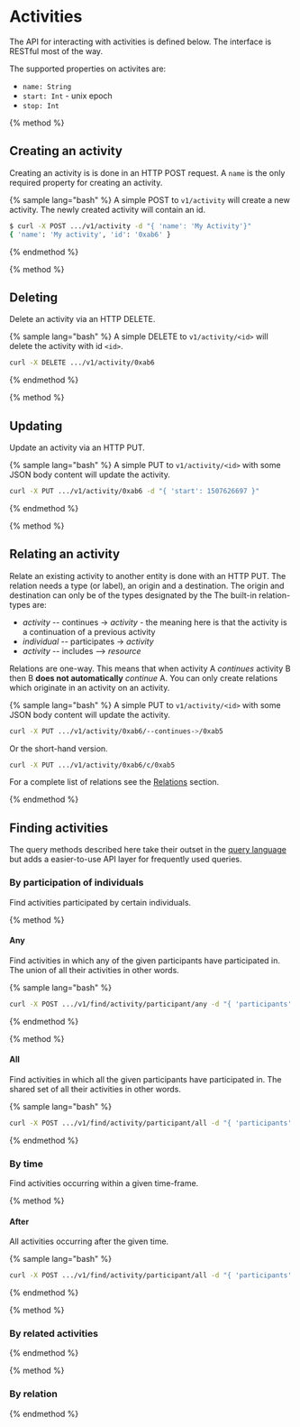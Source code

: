 # Activities

The API for interacting with activities is defined below. The interface is RESTful most of the way.

The supported properties on activites are:

 * `name: String`
 * `start: Int` - unix epoch
 * `stop: Int`

{% method %}
## Creating an activity

Creating an activity is is done in an HTTP POST request. A `name` is the only required property for creating an activity. 

{% sample lang="bash" %}
A simple POST to `v1/activity` will create a new activity. The newly created activity will contain an id.

```bash
$ curl -X POST .../v1/activity -d "{ 'name': 'My Activity'}"
{ 'name': 'My activity', 'id': '0xab6' }
```

{% endmethod %}

{% method %}

## Deleting

Delete an activity via an HTTP DELETE.

{% sample lang="bash" %}
A simple DELETE to `v1/activity/<id>` will delete the activity with id `<id>`.


```bash
curl -X DELETE .../v1/activity/0xab6
```

{% endmethod %}

{% method %}
## Updating

Update an activity via an HTTP PUT.

{% sample lang="bash" %}
A simple PUT to `v1/activity/<id>` with some JSON body content will update the activity.


```bash
curl -X PUT .../v1/activity/0xab6 -d "{ 'start': 1507626697 }"
```

{% endmethod %}

{% method %}
## Relating an activity

Relate an existing activity to another entity is done with an HTTP PUT. The relation needs a type (or label), an origin and a destination. The origin and destination can only be of the types designated by the  The built-in relation-types are:

 * *activity* -- continues -> *activity* - the meaning here is that the activity is a continuation of a previous activity
 * *individual* -- participates -> *activity*
 * *activity* -- includes --> *resource*
 
 
Relations are one-way. This means that when activity A *continues* activity B then B **does not automatically** *continue* A. You can only create relations which originate in an activity on an activity.

{% sample lang="bash" %}
A simple PUT to `v1/activity/<id>` with some JSON body content will update the activity.


```bash
curl -X PUT .../v1/activity/0xab6/--continues->/0xab5
```

Or the short-hand version.

```bash
curl -X PUT .../v1/activity/0xab6/c/0xab5
```

For a complete list of relations see the [Relations](content/relations.html) section.

{% endmethod %}


## Finding activities

The query methods described here take their outset in the [query language](content/query-language/bustle-query-language.html) but adds a easier-to-use API layer for frequently used queries.



### By participation of individuals

Find activities participated by certain individuals.

{% method %}
#### Any

Find activities in which any of the given participants have participated in. The union of all their activities in other words.

{% sample lang="bash" %}

```bash
curl -X POST .../v1/find/activity/participant/any -d "{ 'participants': ['0xfo0'] }"
```

{% endmethod %}

{% method %}
#### All

Find activities in which all the given participants have participated in. The shared set of all their activities in other words.

{% sample lang="bash" %}
```bash
curl -X POST .../v1/find/activity/participant/all -d "{ 'participants': ['0xfo0'] }"
```

{% endmethod %}

### By time

Find activities occurring within a given time-frame.

{% method %}
#### After

All activities occurring after the given time.

{% sample lang="bash" %}
```bash
curl -X POST .../v1/find/activity/participant/all -d "{ 'participants': ['0xfo0'] }"
```




{% endmethod %}

{% method %}
### By related activities

{% endmethod %}

{% method %}
### By relation

{% endmethod %}